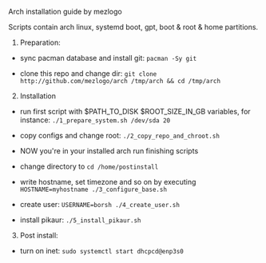 Arch installation guide by mezlogo

Scripts contain arch linux, systemd boot, gpt, boot & root & home partitions.

1) Preparation:

- sync pacman database and install git: `pacman -Sy git`

- clone this repo and change dir: `git clone http://github.com/mezlogo/arch /tmp/arch && cd /tmp/arch`

2) Installation

- run first script with $PATH_TO_DISK $ROOT_SIZE_IN_GB variables, for instance: `./1_prepare_system.sh /dev/sda 20`

- copy configs and change root: `./2_copy_repo_and_chroot.sh`

- NOW you're in your installed arch run finishing scripts

- change directory to `cd /home/postinstall`

- write hostname, set timezone and so on by executing `HOSTNAME=myhostname ./3_configure_base.sh`

- create user: `USERNAME=borsh ./4_create_user.sh`

- install pikaur: `./5_install_pikaur.sh`

3) Post install:

- turn on inet: `sudo systemctl start dhcpcd@enp3s0`
